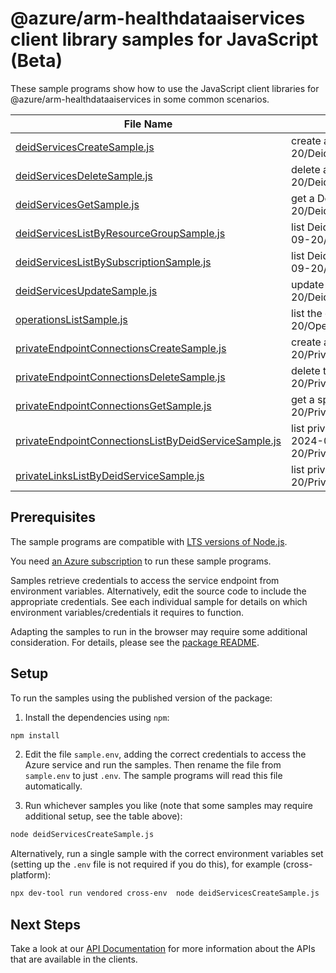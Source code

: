 # @azure/arm-healthdataaiservices client library samples for JavaScript (Beta)

These sample programs show how to use the JavaScript client libraries for @azure/arm-healthdataaiservices in some common scenarios.

| **File Name**                                                                                             | **Description**                                                                                                                                         |
| --------------------------------------------------------------------------------------------------------- | ------------------------------------------------------------------------------------------------------------------------------------------------------- |
| [deidServicesCreateSample.js][deidservicescreatesample]                                                   | create a DeidService x-ms-original-file: 2024-09-20/DeidServices_Create_MaximumSet_Gen.json                                                             |
| [deidServicesDeleteSample.js][deidservicesdeletesample]                                                   | delete a DeidService x-ms-original-file: 2024-09-20/DeidServices_Delete_MaximumSet_Gen.json                                                             |
| [deidServicesGetSample.js][deidservicesgetsample]                                                         | get a DeidService x-ms-original-file: 2024-09-20/DeidServices_Get_MaximumSet_Gen.json                                                                   |
| [deidServicesListByResourceGroupSample.js][deidserviceslistbyresourcegroupsample]                         | list DeidService resources by resource group x-ms-original-file: 2024-09-20/DeidServices_ListByResourceGroup_MaximumSet_Gen.json                        |
| [deidServicesListBySubscriptionSample.js][deidserviceslistbysubscriptionsample]                           | list DeidService resources by subscription ID x-ms-original-file: 2024-09-20/DeidServices_ListBySubscription_MaximumSet_Gen.json                        |
| [deidServicesUpdateSample.js][deidservicesupdatesample]                                                   | update a DeidService x-ms-original-file: 2024-09-20/DeidServices_Update_MaximumSet_Gen.json                                                             |
| [operationsListSample.js][operationslistsample]                                                           | list the operations for the provider x-ms-original-file: 2024-09-20/Operations_List_MaximumSet_Gen.json                                                 |
| [privateEndpointConnectionsCreateSample.js][privateendpointconnectionscreatesample]                       | create a Private endpoint connection x-ms-original-file: 2024-09-20/PrivateEndpointConnections_Create_MaximumSet_Gen.json                               |
| [privateEndpointConnectionsDeleteSample.js][privateendpointconnectionsdeletesample]                       | delete the private endpoint connection x-ms-original-file: 2024-09-20/PrivateEndpointConnections_Delete_MaximumSet_Gen.json                             |
| [privateEndpointConnectionsGetSample.js][privateendpointconnectionsgetsample]                             | get a specific private connection x-ms-original-file: 2024-09-20/PrivateEndpointConnections_Get_MaximumSet_Gen.json                                     |
| [privateEndpointConnectionsListByDeidServiceSample.js][privateendpointconnectionslistbydeidservicesample] | list private endpoint connections on the given resource x-ms-original-file: 2024-09-20/PrivateEndpointConnections_ListByDeidService_MaximumSet_Gen.json |
| [privateLinksListByDeidServiceSample.js][privatelinkslistbydeidservicesample]                             | list private links on the given resource x-ms-original-file: 2024-09-20/PrivateLinks_ListByDeidService_MaximumSet_Gen.json                              |

## Prerequisites

The sample programs are compatible with [LTS versions of Node.js](https://github.com/nodejs/release#release-schedule).

You need [an Azure subscription][freesub] to run these sample programs.

Samples retrieve credentials to access the service endpoint from environment variables. Alternatively, edit the source code to include the appropriate credentials. See each individual sample for details on which environment variables/credentials it requires to function.

Adapting the samples to run in the browser may require some additional consideration. For details, please see the [package README][package].

## Setup

To run the samples using the published version of the package:

1. Install the dependencies using `npm`:

```bash
npm install
```

2. Edit the file `sample.env`, adding the correct credentials to access the Azure service and run the samples. Then rename the file from `sample.env` to just `.env`. The sample programs will read this file automatically.

3. Run whichever samples you like (note that some samples may require additional setup, see the table above):

```bash
node deidServicesCreateSample.js
```

Alternatively, run a single sample with the correct environment variables set (setting up the `.env` file is not required if you do this), for example (cross-platform):

```bash
npx dev-tool run vendored cross-env  node deidServicesCreateSample.js
```

## Next Steps

Take a look at our [API Documentation][apiref] for more information about the APIs that are available in the clients.

[deidservicescreatesample]: https://github.com/Azure/azure-sdk-for-js/blob/main/sdk/healthdataaiservices/arm-healthdataaiservices/samples/v1-beta/javascript/deidServicesCreateSample.js
[deidservicesdeletesample]: https://github.com/Azure/azure-sdk-for-js/blob/main/sdk/healthdataaiservices/arm-healthdataaiservices/samples/v1-beta/javascript/deidServicesDeleteSample.js
[deidservicesgetsample]: https://github.com/Azure/azure-sdk-for-js/blob/main/sdk/healthdataaiservices/arm-healthdataaiservices/samples/v1-beta/javascript/deidServicesGetSample.js
[deidserviceslistbyresourcegroupsample]: https://github.com/Azure/azure-sdk-for-js/blob/main/sdk/healthdataaiservices/arm-healthdataaiservices/samples/v1-beta/javascript/deidServicesListByResourceGroupSample.js
[deidserviceslistbysubscriptionsample]: https://github.com/Azure/azure-sdk-for-js/blob/main/sdk/healthdataaiservices/arm-healthdataaiservices/samples/v1-beta/javascript/deidServicesListBySubscriptionSample.js
[deidservicesupdatesample]: https://github.com/Azure/azure-sdk-for-js/blob/main/sdk/healthdataaiservices/arm-healthdataaiservices/samples/v1-beta/javascript/deidServicesUpdateSample.js
[operationslistsample]: https://github.com/Azure/azure-sdk-for-js/blob/main/sdk/healthdataaiservices/arm-healthdataaiservices/samples/v1-beta/javascript/operationsListSample.js
[privateendpointconnectionscreatesample]: https://github.com/Azure/azure-sdk-for-js/blob/main/sdk/healthdataaiservices/arm-healthdataaiservices/samples/v1-beta/javascript/privateEndpointConnectionsCreateSample.js
[privateendpointconnectionsdeletesample]: https://github.com/Azure/azure-sdk-for-js/blob/main/sdk/healthdataaiservices/arm-healthdataaiservices/samples/v1-beta/javascript/privateEndpointConnectionsDeleteSample.js
[privateendpointconnectionsgetsample]: https://github.com/Azure/azure-sdk-for-js/blob/main/sdk/healthdataaiservices/arm-healthdataaiservices/samples/v1-beta/javascript/privateEndpointConnectionsGetSample.js
[privateendpointconnectionslistbydeidservicesample]: https://github.com/Azure/azure-sdk-for-js/blob/main/sdk/healthdataaiservices/arm-healthdataaiservices/samples/v1-beta/javascript/privateEndpointConnectionsListByDeidServiceSample.js
[privatelinkslistbydeidservicesample]: https://github.com/Azure/azure-sdk-for-js/blob/main/sdk/healthdataaiservices/arm-healthdataaiservices/samples/v1-beta/javascript/privateLinksListByDeidServiceSample.js
[apiref]: https://docs.microsoft.com/javascript/api/@azure/arm-healthdataaiservices?view=azure-node-preview
[freesub]: https://azure.microsoft.com/free/
[package]: https://github.com/Azure/azure-sdk-for-js/tree/main/sdk/healthdataaiservices/arm-healthdataaiservices/README.md
